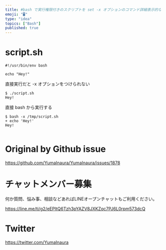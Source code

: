 ```yaml
---
title: #bash で実行権限付きのスクリプトを set -x オプションのコマンド詳細表示的なモードで実行する方法
emoji: "🖥"
type: "idea"
topics: ["Bash"]
published: true
---
```


# script.sh

```
#!/usr/bin/env bash

echo "Hey!"
```

直接実行だと -x オプションをつけられない

```
$ ./script.sh
Hey!

```

直接 bash から実行する

```
$ bash -x /tmp/script.sh
+ echo 'Hey!'
Hey!


```


# Original by Github issue

https://github.com/YumaInaura/YumaInaura/issues/1878








<!-- Update From Qiita API -->

# チャットメンバー募集


何か質問、悩み事、相談などあればLINEオープンチャットもご利用ください。

https://line.me/ti/g2/eEPltQ6Tzh3pYAZV8JXKZqc7PJ6L0rpm573dcQ





# Twitter


https://twitter.com/YumaInaura


<!-- Update From Qiita API -->



